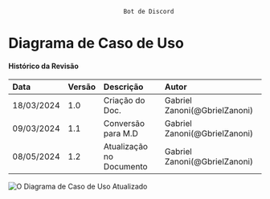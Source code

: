 									Bot de Discord
# Diagrama de Caso de Uso
 
#### Histórico da Revisão
| Data   | Versão       | Descrição  |  Autor  |
| :---------- | :--------- | :-------------------------------- | :-------------------------------- |
| 18/03/2024 | 1.0 | Criação do Doc.| Gabriel Zanoni(@GbrielZanoni) |
| 09/03/2024 | 1.1 | Conversão para M.D| Gabriel Zanoni(@GbrielZanoni)|
| 08/05/2024 | 1.2 | Atualização no Documento | Gabriel Zanoni(@GbrielZanoni)|

![O Diagrama de Caso de Uso Atualizado](https://i.imgur.com/kVriLoA.png)